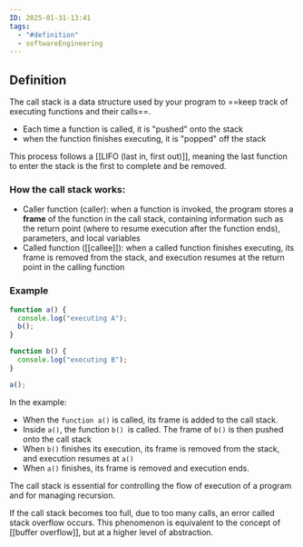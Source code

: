 ```yaml
---
ID: 2025-01-31-13:41
tags:
  - "#definition"
  - softwareEngineering
---
```

## Definition

The call stack is a data structure used by your program to ==keep track of executing functions and their calls==.
- Each time a function is called, it is "pushed" onto the stack
- when the function finishes executing, it is "popped" off the stack

This process follows a [[LIFO (last in, first out)]], meaning the last function to enter the stack is the first to complete and be removed.

### How the call stack works:

- Caller function (caller): when a function is invoked, the program stores a **frame** of the function in the call stack, containing information such as the return point (where to resume execution after the function ends), parameters, and local variables
- Called function ([[callee]]): when a called function finishes executing, its frame is removed from the stack, and execution resumes at the return point in the calling function

### Example

```Javascript
function a() {
  console.log("executing A");
  b();
}

function b() {
  console.log("executing B");
}

a();
```

In the example:
- When the `function a()` is called, its frame is added to the call stack.
- Inside `a()`, the function `b() `is called. The frame of `b()` is then pushed onto the call stack
- When `b()` finishes its execution, its frame is removed from the stack, and execution resumes at `a()`
- When `a()` finishes, its frame is removed and execution ends.

The call stack is essential for controlling the flow of execution of a program and for managing recursion.

If the call stack becomes too full, due to too many calls, an error called stack overflow occurs. This phenomenon is equivalent to the concept of [[buffer overflow]], but at a higher level of abstraction.